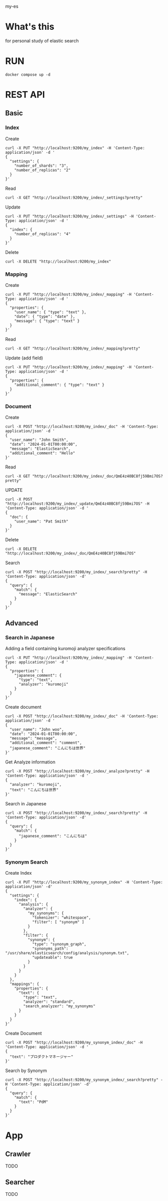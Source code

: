 my-es
# What's this
for personal study of elastic search

# RUN
```
docker compose up -d
```

# REST API

## Basic

### Index
Create
```
curl -X PUT "http://localhost:9200/my_index" -H 'Content-Type: application/json' -d '
{
  "settings": {
    "number_of_shards": "3",
    "number_of_replicas": "2"
  }
}'
```

Read
```
curl -X GET "http://localhost:9200/my_index/_settings?pretty"
```

Update
```
curl -X PUT "http://localhost:9200/my_index/_settings" -H 'Content-Type: application/json' -d '
{
  "index": {
    "number_of_replicas": "4"
  }
}'
```
Delete
```
curl -X DELETE "http://localhost:9200/my_index"
```

### Mapping
Create
```
curl -X PUT "http://localhost:9200/my_index/_mapping" -H 'Content-Type: application/json' -d '
{
  "properties": {
    "user_name": { "type": "text" },
    "date": { "type": "date" },
    "message": { "type": "text" }
  }
}'
```


Read
```
curl -X GET "http://localhost:9200/my_index/_mapping?pretty"
```

Update (add field)

```
curl -X PUT "http://localhost:9200/my_index/_mapping" -H 'Content-Type: application/json' -d '
{
  "properties": {
    "additional_comment": { "type": "text" }
  }
}'
```

### Document
Create
```
curl -X POST "http://localhost:9200/my_index/_doc" -H 'Content-Type: application/json' -d '
{
  "user_name": "John Smith",
  "date": "2024-01-01T00:00:00",
  "message": "ElasticSearch",
  "additional_comment": "Hello"
}'
```

Read
```
curl -X GET "http://localhost:9200/my_index/_doc/QmE4z40BC8fj59Bmi7OS?pretty"
```

UPDATE
```
curl -X POST "http://localhost:9200/my_index/_update/QmE4z40BC8fj59Bmi7OS" -H 'Content-Type: application/json' -d '
{
  "doc": {
    "user_name": "Pat Smith"
  }
}'
```

Delete
```
curl -X DELETE "http://localhost:9200/my_index/_doc/QmE4z40BC8fj59Bmi7OS"
```

Search
```
curl -X POST "http://localhost:9200/my_index/_search?pretty" -H 'Content-Type: application/json' -d'
{
  "query": {
    "match": {
      "message": "ElasticSearch"
    }
  }
}'
```
## Advanced

### Search in Japanese

Adding a field containing kuromoji analyzer specifications
```
curl -X PUT "http://localhost:9200/my_index/_mapping" -H 'Content-Type: application/json' -d '
{
  "properties": {
    "japanese_comment": {
      "type": "text",
      "analyzer": "kuromoji"
    }
  }
}'
```

Create document
```
curl -X POST "http://localhost:9200/my_index/_doc" -H 'Content-Type: application/json' -d '
{
  "user_name": "John woo",
  "date": "2024-01-01T00:00:00",
  "message": "message",
  "additional_comment": "comment",
  "japanese_comment": "こんにちは世界"
}'
```

Get Analyze information
```
curl -X POST "http://localhost:9200/my_index/_analyze?pretty" -H 'Content-Type: application/json' -d '
{
  "analyzer": "kuromoji",
  "text": "こんにちは世界"
}'
```

Search in Japanese
```
curl -X POST "http://localhost:9200/my_index/_search?pretty" -H 'Content-Type: application/json' -d'
{
  "query": {
    "match": {
      "japanese_comment": "こんにちは"
    }
  }
}'
```

### Synonym Search

Create Index
```
curl -X PUT "http://localhost:9200/my_synonym_index" -H 'Content-Type: application/json' -d'
{
  "settings": {
    "index": {
      "analysis": {
        "analyzer": {
          "my_synonyms": {
            "tokenizer": "whitespace",
            "filter": [ "synonym" ]
          }
        },
        "filter": {
          "synonym": {
            "type": "synonym_graph",
            "synonyms_path": "/usr/share/elasticsearch/config/analysis/synonym.txt",
            "updateable": true
          }
        }
      }
    }
  },
  "mappings": {
    "properties": {
      "text": {
        "type": "text",
        "analyzer": "standard",
        "search_analyzer": "my_synonyms"
      }
    }
  }
}'
```

Create Document
```
curl -X POST "http://localhost:9200/my_synonym_index/_doc" -H 'Content-Type: application/json' -d '
{
  "text": "プロダクトマネージャー"
}'
```

Search by Synonym
```
curl -X POST "http://localhost:9200/my_synonym_index/_search?pretty" -H 'Content-Type: application/json' -d'
{
  "query": {
    "match": {
      "text": "PdM"
    }
  }
}'
```

# App
## Crawler
TODO

## Searcher
TODO
